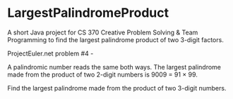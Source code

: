 # LargestPalindromeProduct
A short Java project for CS 370 Creative Problem Solving & Team Programming to find the largest palindrome product of two 3-digit factors. 

ProjectEuler.net problem #4 -

A palindromic number reads the same both ways. The largest palindrome made from the product of two 2-digit numbers is 9009 = 91 × 99.

Find the largest palindrome made from the product of two 3-digit numbers.
